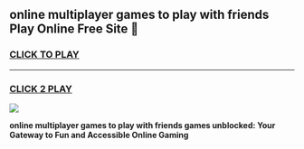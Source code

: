 
## online multiplayer games to play with friends Play Online Free Site 👋
<h3>
<a href="https://download.freeplayer.one?title=online_multiplayer_games_to_play_with_friends&ref=21F">CLICK TO PLAY</a></h3>
<hr>

<h3>
<a href="https://download.freeplayer.one?title=online_multiplayer_games_to_play_with_friends&ref=21F">CLICK 2 PLAY</a>
  
</h3>

<a href="https://download.freeplayer.one?title=online_multiplayer_games_to_play_with_friends&ref=21F"><img src="https://cdnb.artstation.com/p/assets/images/images/032/539/853/original/anto-thomas-button-gif.gif"></a>


**online multiplayer games to play with friends games unblocked: Your Gateway to Fun and Accessible Online Gaming**

